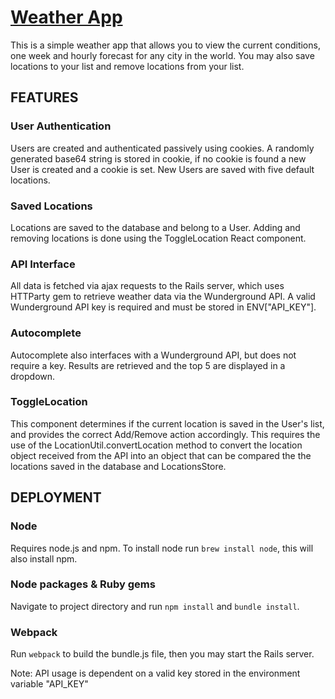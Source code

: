 # [Weather App](http://fp-weather.herokuapp.com)

This is a simple weather app that allows you to view the current conditions, one week and hourly forecast for any city in the world.  You may also save locations to your list and remove locations from your list.

## FEATURES

### User Authentication
Users are created and authenticated passively using cookies. A randomly generated base64 string is stored in cookie, if no cookie is found a new User is created and a cookie is set. New Users are saved with five default locations.

### Saved Locations
Locations are saved to the database and belong to a User. Adding and removing locations is done using the ToggleLocation React component.

### API Interface
All data is fetched via ajax requests to the Rails server, which uses HTTParty gem to retrieve weather data via the Wunderground API. A valid Wunderground API key is required and must be stored in ENV["API_KEY"].

### Autocomplete
Autocomplete also interfaces with a Wunderground API, but does not require a key. Results are retrieved and the top 5 are displayed in a dropdown.

### ToggleLocation
This component determines if the current location is saved in the User's list, and provides the correct Add/Remove action accordingly. This requires the use of the LocationUtil.convertLocation method to convert the location object received from the API into an object that can be compared the the locations saved in the database and LocationsStore.

## DEPLOYMENT

### Node
Requires node.js and npm. To install node run `brew install node`, this will also install npm.

### Node packages & Ruby gems
Navigate to project directory and run `npm install` and `bundle install`.

### Webpack
Run `webpack` to build the bundle.js file, then you may start the Rails server.

Note: API usage is dependent on a valid key stored in the environment variable "API_KEY"
